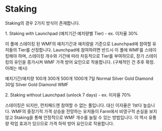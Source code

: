 # Staking

Staking의 경우 2가지 방식이 존재합니다.

&#x20;

1\. Staking with Launchpad (예치기간·예치량별 Tier) - ex. 이자율 30%

&#x20;

이 풀에 스테이킹 된 WMF의 예치기간과 예치량을 기준으로 Launchpad에 참여할 유저들의 Tier를 산정합니다. Launchpad에 참여하려면 반드시 이 풀에 WMF를 스테이킹해야 하며, 스테이킹 개수와 기간에 따라 차등적으로 Tier를 부여하므로, 장기 스테이킹의 유인을 증가시켜 WMF 가격 방어 요인으로 작용합니다. (구체적인 건 추후 확정. 아래는 예시)



예치기간/예치량 100개 300개 500개 1000개 7일 Normal Silver Gold Diamond 30일 Silver Gold Diamond WMF

&#x20;

2\. Staking without Launchpad (unlock 7 days) - ex. 이자율 70%

&#x20;

스테이킹은 되지만, 런치패드엔 참여할 수 없는 풀입니다. 대신 이자율은 1보다 높습니다. WMF의 중장기적 가격 상승을 전망하는 유저들이 Farm에서 비영구적 손실을 보지 않고 Staking을 통해 안정적으로 WMF 개수를 늘릴 수 있는 방법입니다. 이 역시 유통량 락업 효과가 있으므로 가격 하락 방어 요인으로 작용합니다.

&#x20;
